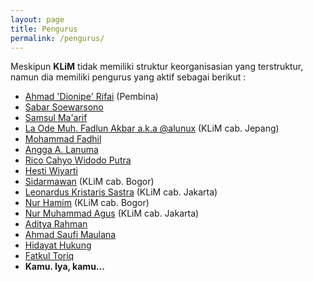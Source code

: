 ```yaml
---
layout: page
title: Pengurus
permalink: /pengurus/
---
```


Meskipun **KLiM** tidak memiliki struktur keorganisasian yang terstruktur, namun dia memiliki pengurus yang aktif sebagai berikut :

- [Ahmad 'Dionipe' Rifai](http://dionipe.id) (Pembina)
- [Sabar Soewarsono](https://www.facebook.com/sabar.suwarsono)
- [Samsul Ma'arif](http://www.samsul.web.id)
- [La Ode Muh. Fadlun Akbar a.k.a @alunux](https://wonderneko.wordpress.com/) (KLiM cab. Jepang)
- [Mohammad Fadhil](/)
- [Angga A. Lanuma](https://id.linkedin.com/in/lanuma)
- [Rico Cahyo Widodo Putra](https://t.me/ricocwp)
- [Hesti Wiyarti](/)
- [Sidarmawan](https://www.facebook.com/sidar.mawan8) (KLiM cab. Bogor)
- [Leonardus Kristaris Sastra](https://www.facebook.com/leontujuhempat) (KLiM cab. Jakarta)
- [Nur Hamim](https://nurhamim.net) (KLiM cab. Bogor)
- [Nur Muhammad Agus](https://t.me/madfxr) (KLiM cab. Jakarta)
- [Aditya Rahman](https://medium.com/@kudaliar032)
- [Ahmad Saufi Maulana](https://www.linkedin.com/in/azemoning/)
- [Hidayat Hukung](https://t.me/hidayatalora)
- [Fatkul Toriq](/)
- **Kamu. Iya, kamu...**
